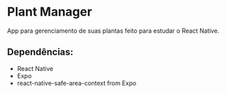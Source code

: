 # Plant Manager

App para gerenciamento de suas plantas feito para estudar o React Native.

## Dependências:

- React Native
- Expo
- react-native-safe-area-context from Expo
